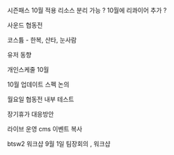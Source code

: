 
시즌패스 10월 적용 리소스 분리 가능 ? 
10월에 리콰이어 추가 ? 

사운드 협동전 

코스튬 - 한복, 산타, 눈사람 

유저 동향 

개인스케줄 10월 

10월 업데이트 스펙 논의 

월요일 협동전 내부 테스트 

장기휴가 대응방안 


라이브 운영
cms 이벤트 복사


btsw2 워크샵
9월 1일 팀장회의 , 워크샵


